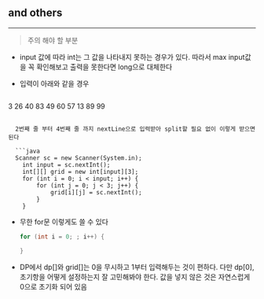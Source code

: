 ## and others
---

> 주의 해야 할 부분


* input 값에 따라 int는 그 값을 나타내지 못하는 경우가 있다. 따라서 max input값을 꼭 확인해보고 출력을 못한다면 long으로 대체한다

* 입력이 아래와 같을 경우

  ```
3
26 40 83
49 60 57
13 89 99
```

  2번째 줄 부터 4번째 줄 까지 nextLine으로 입력받아 split할 필요 없이 이렇게 받으면 된다

  ```java
  Scanner sc = new Scanner(System.in);
	int input = sc.nextInt();
	int[][] grid = new int[input][3];
	for (int i = 0; i < input; i++) {
		for (int j = 0; j < 3; j++) {
			grid[i][j] = sc.nextInt();
		}
	}
  ```

* 무한 for문 이렇게도 쓸 수 있다

  ```java
  for (int i = 0; ; i++) {

  }
  ```

* DP에서 dp[]와 grid[]는 0을 무시하고 1부터 입력해두는 것이 편하다. 다만 dp[0], 초기항을 어떻게 설정하는지 잘 고민해봐야 한다. 값을 넣지 않은 것은 자연스럽게 0으로 초기화 되어 있음
